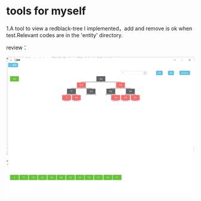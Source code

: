 # tools for myself

1.A tool to view a redblack-tree I implemented，add and remove is ok when test.Relevant codes are in the 'entity' directory.

review：

![redBlack-tree-review](https://raw.githubusercontent.com/Nefure/tools/master/asserts/review1.png)